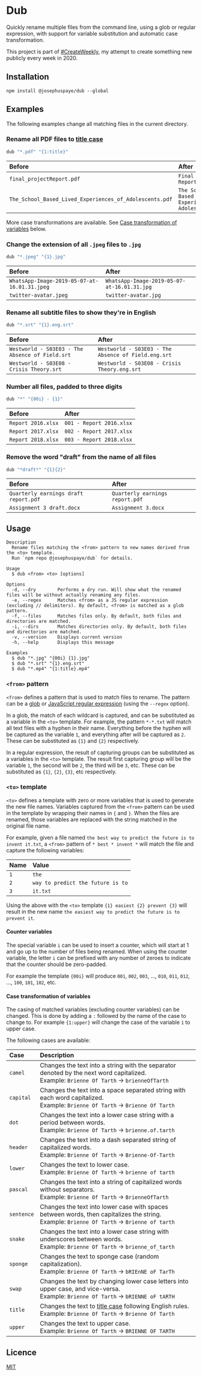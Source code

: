 # Dub

Quickly rename multiple files from the command line, using a glob or regular expression, with support for variable substitution and automatic case transformation.

This project is part of [#CreateWeekly](https://dev.to/josephuspaye/createweekly-create-something-new-publicly-every-week-in-2020-1nh9), my attempt to create something new publicly every week in 2020.

## Installation

```
npm install @josephuspaye/dub --global
```

## Examples

The following examples change all matching files in the current directory.

### Rename all PDF files to [title case](https://en.wikipedia.org/wiki/Letter_case#Title_case)

```sh
dub "*.pdf" "{1:title}"
```

| Before                                                  | After                                                   |
| :------------------------------------------------------ | :------------------------------------------------------ |
| `final_projectReport.pdf`                               | `Final Project Report.pdf`                              |
| `The_School_Based_Lived_Experiences_of_Adolescents.pdf` | `The School Based Lived Experiences of Adolescents.pdf` |

More case transformations are available. See [Case transformation of variables](#case-transformation-of-variables) below.

### Change the extension of all `.jpeg` files to `.jpg`

```sh
dub "*.jpeg" "{1}.jpg"
```

| Before                                       | After                                       |
| :------------------------------------------- | :------------------------------------------ |
| `WhatsApp-Image-2019-05-07-at-16.01.31.jpeg` | `WhatsApp-Image-2019-05-07-at-16.01.31.jpg` |
| `twitter-avatar.jpeg`                        | `twitter-avatar.jpg`                        |

### Rename all subtitle files to show they're in English

```sh
dub "*.srt" "{1}.eng.srt"
```

| Before                                          | After                                               |
| :---------------------------------------------- | :-------------------------------------------------- |
| `Westworld - S03E03 - The Absence of Field.srt` | `Westworld - S03E03 - The Absence of Field.eng.srt` |
| `Westworld - S03E08 - Crisis Theory.srt`        | `Westworld - S03E08 - Crisis Theory.eng.srt`        |

### Number all files, padded to three digits

```sh
dub "*" "{00i} - {1}"
```

| Before             | After                    |
| :----------------- | :----------------------- |
| `Report 2016.xlsx` | `001 - Report 2016.xlsx` |
| `Report 2017.xlsx` | `002 - Report 2017.xlsx` |
| `Report 2018.xlsx` | `003 - Report 2018.xlsx` |

### Remove the word "draft" from the name of all files

```sh
dub "*draft*" "{1}{2}"
```

| Before                                | After                           |
| :------------------------------------ | :------------------------------ |
| `Quarterly earnings draft report.pdf` | `Quarterly earnings report.pdf` |
| `Assignment 3 draft.docx`             | `Assignment 3.docx`             |

## Usage

```
Description
  Rename files matching the <from> pattern to new names derived from the <to> template.
  Run `npm repo @josephuspaye/dub` for details.

Usage
  $ dub <from> <to> [options]

Options
  -d, --dry        Performs a dry run. Will show what the renamed files will be without actually renaming any files.
  -e, --regex      Matches <from> as a JS regular expression (excluding // delimiters). By default, <from> is matched as a glob pattern.
  -f, --files      Matches files only. By default, both files and directories are matched.
  -i, --dirs       Matches directories only. By default, both files and directories are matched.
  -v, --version    Displays current version
  -h, --help       Displays this message

Examples
  $ dub "*.jpg" "{00i} {1}.jpg"
  $ dub "*.srt" "{1}.eng.srt"
  $ dub "*.mp4" "{1:title}.mp4"
```

### `<from>` pattern

`<from>` defines a pattern that is used to match files to rename. The pattern can be a [glob](<https://en.wikipedia.org/wiki/Glob_(programming)>) or [JavaScript regular expression](https://developer.mozilla.org/en-US/docs/Web/JavaScript/Guide/Regular_Expressions) (using the `--regex` option).

In a glob, the match of each wildcard is captured, and can be substituted as a variable in the `<to>` template. For example, the
pattern `*-*.txt` will match all text files with a hyphen in their name. Everything before the hyphen will be captured as the variable `1`, and everything after will be captured as `2`. These can be substituted as `{1}` and `{2}` respectively.

In a regular expression, the result of capturing groups can be substituted as a variables in the `<to>` template. The result first capturing group will be the variable `1`, the second will be `2`, the third will be `3`, etc. These can be substituted as `{1}`, `{2}`, `{3}`, etc respectively.

### `<to>` template

`<to>` defines a template with zero or more variables that is used to generate the new file names. Variables captured from the `<from>` pattern can be used in the template by wrapping their names in `{` and `}`. When the files are renamed, those variables are replaced with the string matched in the original file name.

For example, given a file named `the best way to predict the future is to invent it.txt`, a `<from>` pattern of `* best * invent *` will match the file and capture the following variables:

| Name | Value                             |
| :--- | :-------------------------------- |
| `1`  | `the`                             |
| `2`  | `way to predict the future is to` |
| `3`  | `it.txt`                          |

Using the above with the `<to>` template `{1} easiest {2} prevent {3}` will result in the new name `the easiest way to predict the future is to prevent it`.

#### Counter variables

The special variable `i` can be used to insert a counter, which will start at 1 and go up to the number of files being renamed. When using the counter variable, the letter `i` can be prefixed with any number of zeroes to indicate that the counter should be zero-padded.

For example the template `{00i}` will produce `001`, `002`, `003`, ..., `010`, `011`, `012`, ..., `100`, `101`, `102`, etc.

#### Case transformation of variables

The casing of matched variables (excluding counter variables) can be changed. This is done by adding a `:` followed by the name of the case to change to. For example `{1:upper}` will change the case of the variable `1` to upper case.

The following cases are available:

| Case       | Description                                                                                                                                                          |
| :--------- | :------------------------------------------------------------------------------------------------------------------------------------------------------------------- |
| `camel`    | Changes the text into a string with the separator denoted by the next word capitalized. <br>Example: `Brienne Of Tarth` → `brienneOfTarth`                           |
| `capital`  | Changes the text into a space separated string with each word capitalized. <br>Example: `Brienne Of Tarth` → `Brienne Of Tarth`                                      |
| `dot`      | Changes the text into a lower case string with a period between words. <br>Example: `Brienne Of Tarth` → `brienne.of.tarth`                                          |
| `header`   | Changes the text into a dash separated string of capitalized words. <br>Example: `Brienne Of Tarth` → `Brienne-Of-Tarth`                                             |
| `lower`    | Changes the text to lower case. <br>Example: `Brienne Of Tarth` → `brienne of tarth`                                                                                 |
| `pascal`   | Changes the text into a string of capitalized words without separators. <br>Example: `Brienne Of Tarth` → `BrienneOfTarth`                                           |
| `sentence` | Changes the text into lower case with spaces between words, then capitalizes the string. <br>Example: `Brienne Of Tarth` → `Brienne of tarth`                        |
| `snake`    | Changes the text into a lower case string with underscores between words. <br>Example: `Brienne Of Tarth` → `brienne_of_tarth`                                       |
| `sponge`   | Changes the text to sponge case (random capitalization). <br>Example: `Brienne Of Tarth` → `bRIEnNE oF TarTh`                                                        |
| `swap`     | Changes the text by changing lower case letters into upper case, and vice-versa. <br>Example: `Brienne Of Tarth` → `bRIENNE oF tARTH`                                |
| `title`    | Changes the text to [title case](https://en.wikipedia.org/wiki/Letter_case#Title_case) following English rules. <br>Example: `Brienne Of Tarth` → `Brienne Of Tarth` |
| `upper`    | Changes the text to upper case. <br>Example: `Brienne Of Tarth` → `BRIENNE OF TARTH`                                                                                 |

## Licence

[MIT](LICENCE)
